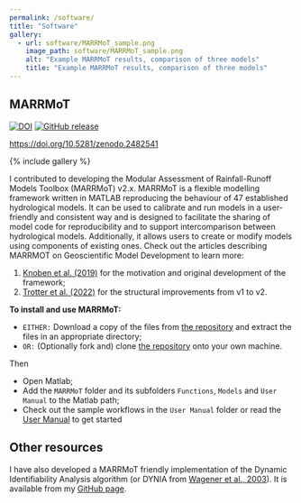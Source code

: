 ```yaml
---
permalink: /software/
title: "Software"
gallery:
  - url: software/MARRMoT_sample.png
    image_path: software/MARRMoT_sample.png
    alt: "Example MARRMoT results, comparison of three models"
    title: "Example MARRMoT results, comparison of three models"
---
```


## MARRMoT
[![DOI](https://zenodo.org/badge/DOI/10.5281/zenodo.2482541.svg)](https://doi.org/10.5281/zenodo.2482541)
[![GitHub release](https://img.shields.io/github/v/release/wknoben/MARRMoT?include_prereleases)](https://github.com/wknoben/MARRMoT/)

https://doi.org/10.5281/zenodo.2482541

{% include gallery %}

I contributed to developing the Modular Assessment of Rainfall-Runoff Models Toolbox (MARRMoT) v2.x. MARRMoT is a flexible modelling framework written in MATLAB reproducing the behaviour of 47 established hydrological models. It can be used to calibrate and run models in a user-friendly and consistent way and is designed to facilitate the sharing of model code for reproducibility and to support intercomparison between hydrological models. Additionally, it allows users to create or modify models using components of existing ones.
Check out the articles describing MARRMOT on Geoscientific Model Development to learn more:
1. [Knoben et al. (2019)](https://doi.org/10.5194/gmd-12-2463-2019) for the motivation and original development of the framework;
2. [Trotter et al. (2022)](https://doi.org/10.5194/gmd-15-6359-2022) for the structural improvements from v1 to v2.

**To install and use MARRMoT:**
- `EITHER:` Download a copy of the files from [the repository](https://github.com/wknoben/MARRMoT/) and extract the files in an appropriate directory;
- `OR:` (Optionally fork and) clone [the repository](https://github.com/wknoben/MARRMoT/) onto your own machine.

Then
- Open Matlab;
- Add the `MARRMoT` folder  and its subfolders `Functions`, `Models` and `User Manual` to the Matlab path;
- Check out the sample workflows in the `User Manual` folder or read the [User Manual](https://github.com/wknoben/MARRMoT/blob/master/MARRMoT/User%20manual/v2.-%20User%20manual.pdf) to get started

## Other resources
I have also developed a MARRMoT friendly implementation of the Dynamic Identifiability Analysis algorithm (or DYNIA from [Wagener et al., 2003]( https://doi.org/10.1002/hyp.1135)). It is available from my [GitHub page](https://github.com/ltrotter/DYNIA_MARRMoT).
